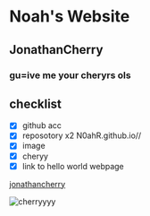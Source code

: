 # Noah's Website
## JonathanCherry
### gu=ive me your cheryrs ols
## checklist
- [x] github acc
- [x] reposotory x2 N0ahR.github.io//
- [x] image
- [x] cheryy
- [x] link to hello world webpage

[jonathancherry](https://n0ahr.github.io/jonathancherry/)

![cherryyyy](https://i0.pickpik.com/photos/451/909/191/bing-cherries-ripe-red-fruit-preview.jpg)
